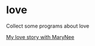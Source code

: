 # love

Collect some programs about love

[My love story with MaryNee](https://github.com/hackerzhou/Love)
